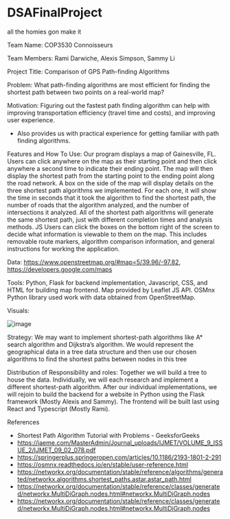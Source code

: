 # DSAFinalProject
all the homies gon make it

Team Name: COP3530 Connoisseurs

Team Members: Rami Darwiche, Alexis Simpson, Sammy Li

Project Title: Comparison of GPS Path-finding Algorithms

Problem: What path-finding algorithms are most efficient for finding the shortest path
between two points on a real-world map?

Motivation: Figuring out the fastest path finding algorithm can help with improving
transportation efficiency (travel time and costs), and improving user experience.
- Also provides us with practical experience for getting familiar with path finding
algorithms.

Features and How To Use:
Our program displays a map of Gainesville, FL. Users can click anywhere on the map as their starting point and then click anywhere a second time to indicate their ending point. The map will then display the shortest path from the starting point to the ending point along the road network. A box on the side of the map will display details on the three shortest path algorithms we implemented. For each one, it will show the time in seconds that it took the algorithm to find the shortest path, the number of roads that the algorithm analyzed, and the number of intersections it analyzed. All of the shortest path algorithms will generate the same shortest path, just with different completion times and analysis methods.
JS 
Users can click the boxes on the bottom right of the screen to decide what information is viewable to them on the map. This includes removable route markers, algorithm comparison information, and general instructions for working the application.

Data: https://www.openstreetmap.org/#map=5/39.96/-97.82,
https://developers.google.com/maps

Tools: Python, Flask for backend implementation, Javascript, CSS, and HTML for building map frontend. Map provided by Leaflet JS API. OSMnx Python library used work with data obtained from OpenStreetMap.

Visuals:

![image](https://github.com/user-attachments/assets/a76a1ce9-711c-47b9-8beb-e1cf230ce087)

Strategy: We may want to implement shortest-path algorithms like A* search algorithm
and Dijkstra’s algorithm. We would represent the geographical data in a tree data
structure and then use our chosen algorithms to find the shortest paths between nodes
in this tree

Distribution of Responsibility and roles: Together we will build a tree to house the data.
Individually, we will each research and implement a different shortest-path algorithm.
After our individual implementations, we will rejoin to build the backend for a website in
Python using the Flask framework (Mostly Alexis and Sammy). The frontend will be built
last using React and Typescript (Mostly Rami).

References
- Shortest Path Algorithm Tutorial with Problems - GeeksforGeeks
- https://iaeme.com/MasterAdmin/Journal_uploads/IJMET/VOLUME_9_ISSUE_2/IJMET_09_02_078.pdf
- https://springerplus.springeropen.com/articles/10.1186/2193-1801-2-291
- https://osmnx.readthedocs.io/en/stable/user-reference.html
- https://networkx.org/documentation/stable/reference/algorithms/generated/networkx.algorithms.shortest_paths.astar.astar_path.html
- https://networkx.org/documentation/stable/reference/classes/generated/networkx.MultiDiGraph.nodes.html#networkx.MultiDiGraph.nodes
- https://networkx.org/documentation/stable/reference/classes/generated/networkx.MultiDiGraph.nodes.html#networkx.MultiDiGraph.nodes
